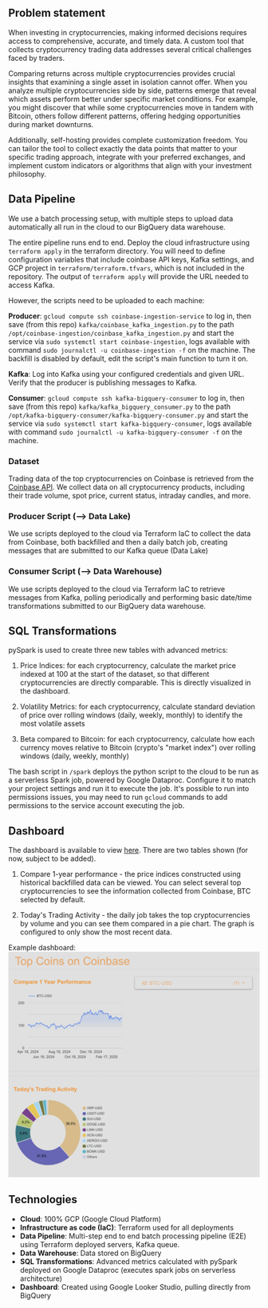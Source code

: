 ## Problem statement

When investing in cryptocurrencies, making informed decisions requires access to comprehensive, accurate, and timely data. A custom tool that collects cryptocurrency trading data addresses several critical challenges faced by traders.

Comparing returns across multiple cryptocurrencies provides crucial insights that examining a single asset in isolation cannot offer. When you analyze multiple cryptocurrencies side by side, patterns emerge that reveal which assets perform better under specific market conditions. For example, you might discover that while some cryptocurrencies move in tandem with Bitcoin, others follow different patterns, offering hedging opportunities during market downturns.

Additionally, self-hosting provides complete customization freedom. You can tailor the tool to collect exactly the data points that matter to your specific trading approach, integrate with your preferred exchanges, and implement custom indicators or algorithms that align with your investment philosophy.

## Data Pipeline 

We use a batch processing setup, with multiple steps to upload data automatically all run in the cloud to our BigQuery data warehouse.

The entire pipeline runs end to end. Deploy the cloud infrastructure using `terraform apply` in the terraform directory. You will need to define configuration variables that include coinbase API keys, Kafka settings, and GCP project in `terraform/terraform.tfvars`, which is not included in the repository. The output of `terraform apply` will provide the URL needed to access Kafka.

However, the scripts need to be uploaded to each machine:

**Producer**: `gcloud compute ssh coinbase-ingestion-service` to log in, then save (from this repo) `kafka/coinbase_kafka_ingestion.py` to the path `/opt/coinbase-ingestion/coinbase_kafka_ingestion.py` and start the service via `sudo systemctl start coinbase-ingestion`, logs available with command `sudo journalctl -u coinbase-ingestion -f` on the machine. The backfill is disabled by default, edit the script's main function to turn it on.

**Kafka**: Log into Kafka using your configured credentials and given URL. Verify that the producer is publishing messages to Kafka.

**Consumer**: `gcloud compute ssh kafka-bigquery-consumer` to log in, then save (from this repo) `kafka/kafka_bigquery_consumer.py` to the path `/opt/kafka-bigquery-consumer/kafka-bigquery-consumer.py` and start the service via `sudo systemctl start kafka-bigquery-consumer`, logs available with command `sudo journalctl -u kafka-bigquery-consumer -f` on the machine.

### Dataset

Trading data of the top cryptocurrencies on Coinbase is retrieved from the [Coinbase API](https://www.coinbase.com/developer-platform/products/exchange-api). We collect data on all cryptocurrency products, including their trade volume, spot price, current status, intraday candles, and more.

### Producer Script (--> Data Lake)

We use scripts deployed to the cloud via Terraform IaC to collect the data from Coinbase, both backfilled and then a daily batch job, creating messages that are submitted to our Kafka queue (Data Lake)

### Consumer Script (--> Data Warehouse)

We use scripts deployed to the cloud via Terraform IaC to retrieve messages from Kafka, polling periodically and performing basic date/time transformations submitted to our BigQuery data warehouse.

## SQL Transformations

pySpark is used to create three new tables with advanced metrics:

1) Price Indices: for each cryptocurrency, calculate the market price indexed at 100 at the start of the dataset, so that different cryptocurrencies are directly comparable. This is directly visualized in the dashboard.

2) Volatility Metrics: for each cryptocurrency, calculate standard deviation of price over rolling windows (daily, weekly, monthly) to identify the most volatile assets

3) Beta compared to Bitcoin: for each cryptocurrency, calculate how each currency moves relative to Bitcoin (crypto's "market index") over rolling windows (daily, weekly, monthly)

The bash script in `/spark` deploys the python script to the cloud to be run as a serverless Spark job, powered by Google Dataproc. Configure it to match your project settings and run it to execute the job. It's possible to run into permissions issues, you may need to run `gcloud` commands to add permissions to the service account executing the job.

## Dashboard

The dashboard is available to view [here](https://lookerstudio.google.com/reporting/723df5f0-a90a-4a9d-a7f9-0a5f47450f7f). There are two tables shown (for now, subject to be added).

1) Compare 1-year performance - the price indices constructed using historical backfilled data can be viewed. You can select several top cryptocurrencies to see the information collected from Coinbase, BTC selected by default.

2) Today's Trading Activity - the daily job takes the top cryptocurrencies by volume and you can see them compared in a pie chart. The graph is configured to only show the most recent data.
 
Example dashboard: ![image](dashboard_example.png)

## Technologies

* **Cloud**: 100% GCP (Google Cloud Platform)
* **Infrastructure as code (IaC)**: Terraform used for all deployments
* **Data Pipeline**: Multi-step end to end batch processing pipeline (E2E) using Terraform deployed servers, Kafka queue.
* **Data Warehouse**: Data stored on BigQuery
* **SQL Transformations**: Advanced metrics calculated with pySpark deployed on Google Dataproc (executes spark jobs on serverless architecture)
* **Dashboard**: Created using Google Looker Studio, pulling directly from BigQuery